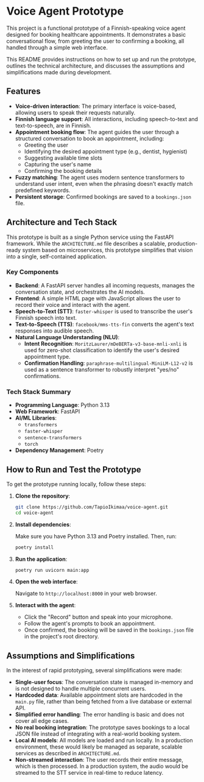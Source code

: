 # Voice Agent Prototype

This project is a functional prototype of a Finnish-speaking voice agent designed for booking healthcare appointments. It demonstrates a basic conversational flow, from greeting the user to confirming a booking, all handled through a simple web interface.

This README provides instructions on how to set up and run the prototype, outlines the technical architecture, and discusses the assumptions and simplifications made during development.

## Features

- **Voice-driven interaction**: The primary interface is voice-based, allowing users to speak their requests naturally.
- **Finnish language support**: All interactions, including speech-to-text and text-to-speech, are in Finnish.
- **Appointment booking flow**: The agent guides the user through a structured conversation to book an appointment, including:
    - Greeting the user
    - Identifying the desired appointment type (e.g., dentist, hygienist)
    - Suggesting available time slots
    - Capturing the user's name
    - Confirming the booking details
- **Fuzzy matching**: The agent uses modern sentence transformers to understand user intent, even when the phrasing doesn't exactly match predefined keywords.
- **Persistent storage**: Confirmed bookings are saved to a `bookings.json` file.

## Architecture and Tech Stack

This prototype is built as a single Python service using the FastAPI framework. While the `ARCHITECTURE.md` file describes a scalable, production-ready system based on microservices, this prototype simplifies that vision into a single, self-contained application.

### Key Components

- **Backend**: A FastAPI server handles all incoming requests, manages the conversation state, and orchestrates the AI models.
- **Frontend**: A simple HTML page with JavaScript allows the user to record their voice and interact with the agent.
- **Speech-to-Text (STT)**: `faster-whisper` is used to transcribe the user's Finnish speech into text.
- **Text-to-Speech (TTS)**: `facebook/mms-tts-fin` converts the agent's text responses into audible speech.
- **Natural Language Understanding (NLU)**:
    - **Intent Recognition**: `MoritzLaurer/mDeBERTa-v3-base-mnli-xnli` is used for zero-shot classification to identify the user's desired appointment type.
    - **Confirmation Handling**: `paraphrase-multilingual-MiniLM-L12-v2` is used as a sentence transformer to robustly interpret "yes/no" confirmations.

### Tech Stack Summary

- **Programming Language**: Python 3.13
- **Web Framework**: FastAPI
- **AI/ML Libraries**:
    - `transformers`
    - `faster-whisper`
    - `sentence-transformers`
    - `torch`
- **Dependency Management**: Poetry

## How to Run and Test the Prototype

To get the prototype running locally, follow these steps:

1.  **Clone the repository**:

    ```bash
    git clone https://github.com/TapioIkimaa/voice-agent.git
    cd voice-agent
    ```

2.  **Install dependencies**:

    Make sure you have Python 3.13 and Poetry installed. Then, run:

    ```bash
    poetry install
    ```

3.  **Run the application**:

    ```bash
    poetry run uvicorn main:app
    ```

4.  **Open the web interface**:

    Navigate to `http://localhost:8000` in your web browser.

5.  **Interact with the agent**:

    - Click the "Record" button and speak into your microphone.
    - Follow the agent's prompts to book an appointment.
    - Once confirmed, the booking will be saved in the `bookings.json` file in the project's root directory.

## Assumptions and Simplifications

In the interest of rapid prototyping, several simplifications were made:

- **Single-user focus**: The conversation state is managed in-memory and is not designed to handle multiple concurrent users.
- **Hardcoded data**: Available appointment slots are hardcoded in the `main.py` file, rather than being fetched from a live database or external API.
- **Simplified error handling**: The error handling is basic and does not cover all edge cases.
- **No real booking integration**: The prototype saves bookings to a local JSON file instead of integrating with a real-world booking system.
- **Local AI models**: All models are loaded and run locally. In a production environment, these would likely be managed as separate, scalable services as described in `ARCHITECTURE.md`.
- **Non-streamed interaction**: The user records their entire message, which is then processed. In a production system, the audio would be streamed to the STT service in real-time to reduce latency.
